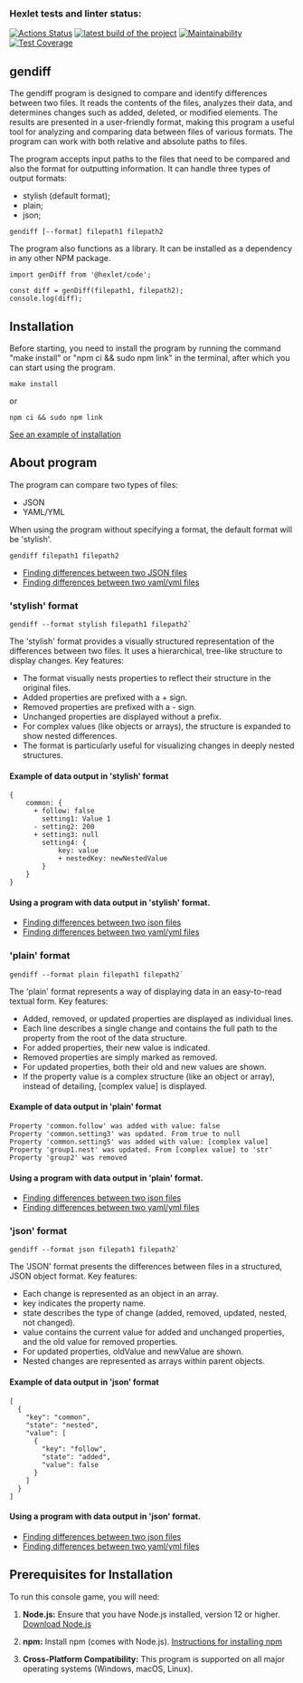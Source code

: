 ### Hexlet tests and linter status:

[![Actions Status](https://github.com/0ksanaTkachenko/frontend-project-46/actions/workflows/hexlet-check.yml/badge.svg)](https://github.com/0ksanaTkachenko/frontend-project-46/actions) [![latest build of the project](https://github.com/0ksanaTkachenko/frontend-project-46/actions/workflows/build.yml/badge.svg)](https://github.com/0ksanaTkachenko/frontend-project-46/actions) [![Maintainability](https://api.codeclimate.com/v1/badges/94a1b56d2f5284215651/maintainability)](https://codeclimate.com/github/0ksanaTkachenko/frontend-project-46/maintainability) [![Test Coverage](https://api.codeclimate.com/v1/badges/94a1b56d2f5284215651/test_coverage)](https://codeclimate.com/github/0ksanaTkachenko/frontend-project-46/test_coverage)

## gendiff

The gendiff program is designed to compare and identify differences between two files. It reads the contents of the files, analyzes their data, and determines changes such as added, deleted, or modified elements. The results are presented in a user-friendly format, making this program a useful tool for analyzing and comparing data between files of various formats. The program can work with both relative and absolute paths to files.

The program accepts input paths to the files that need to be compared and also the format for outputting information. It can handle three types of output formats:

- stylish (default format);
- plain;
- json;

```console
gendiff [--format] filepath1 filepath2
```

The program also functions as a library. It can be installed as a dependency in any other NPM package.

```
import genDiff from '@hexlet/code';

const diff = genDiff(filepath1, filepath2);
console.log(diff);
```

## Installation

Before starting, you need to install the program by running the command "make install" or "npm ci && sudo npm link" in the terminal, after which you can start using the program.

```console
make install
```

or

```console
npm ci && sudo npm link
```

[See an example of installation](https://asciinema.org/a/628789)

## About program

The program can compare two types of files:

- JSON
- YAML/YML

When using the program without specifying a format, the default format will be 'stylish'.

```console
gendiff filepath1 filepath2
```

- [Finding differences between two JSON files](https://asciinema.org/a/628390)
- [Finding differences between two yaml/yml files](https://asciinema.org/a/628391)

### 'stylish' format

```console
gendiff --format stylish filepath1 filepath2`
```

The 'stylish' format provides a visually structured representation of the differences between two files. It uses a hierarchical, tree-like structure to display changes.
Key features:

- The format visually nests properties to reflect their structure in the original files.
- Added properties are prefixed with a + sign.
- Removed properties are prefixed with a - sign.
- Unchanged properties are displayed without a prefix.
- For complex values (like objects or arrays), the structure is expanded to show nested differences.
- The format is particularly useful for visualizing changes in deeply nested structures.

#### Example of data output in 'stylish' format

```console
{
    common: {
      + follow: false
        setting1: Value 1
      - setting2: 200
      + setting3: null
        setting4: {
            key: value
            + nestedKey: newNestedValue
        }
    }
}
```

#### Using a program with data output in 'stylish' format.

- [Finding differences between two json files](https://asciinema.org/a/628811)
- [Finding differences between two yaml/yml files](https://asciinema.org/a/628812)

### 'plain' format

```console
gendiff --format plain filepath1 filepath2`
```

The 'plain' format represents a way of displaying data in an easy-to-read textual form.
Key features:

- Added, removed, or updated properties are displayed as individual lines.
- Each line describes a single change and contains the full path to the property from the root of the data structure.
- For added properties, their new value is indicated.
- Removed properties are simply marked as removed.
- For updated properties, both their old and new values are shown.
- If the property value is a complex structure (like an object or array), instead of detailing, [complex value] is displayed.

#### Example of data output in 'plain' format

```console
Property 'common.follow' was added with value: false
Property 'common.setting3' was updated. From true to null
Property 'common.setting5' was added with value: [complex value]
Property 'group1.nest' was updated. From [complex value] to 'str'
Property 'group2' was removed
```

#### Using a program with data output in 'plain' format.

- [Finding differences between two json files](https://asciinema.org/a/628608)
- [Finding differences between two yaml/yml files](https://asciinema.org/a/628606)

### 'json' format

```console
gendiff --format json filepath1 filepath2`
```

The 'JSON' format presents the differences between files in a structured, JSON object format. Key features:

- Each change is represented as an object in an array.
- key indicates the property name.
- state describes the type of change (added, removed, updated, nested, not changed).
- value contains the current value for added and unchanged properties, and the old value for removed properties.
- For updated properties, oldValue and newValue are shown.
- Nested changes are represented as arrays within parent objects.

#### Example of data output in 'json' format

```console
[
  {
    "key": "common",
    "state": "nested",
    "value": [
      {
        "key": "follow",
        "state": "added",
        "value": false
      }
    ]
  }
]
```

#### Using a program with data output in 'json' format.

- [Finding differences between two json files](https://asciinema.org/a/628814)
- [Finding differences between two yaml/yml files](https://asciinema.org/a/628813)

## Prerequisites for Installation

To run this console game, you will need:

1. **Node.js:** Ensure that you have Node.js installed, version 12 or higher. [Download Node.js](https://nodejs.org/)

2. **npm:** Install npm (comes with Node.js). [Instructions for installing npm](https://docs.npmjs.com/downloading-and-installing-node-js-and-npm)

3. **Cross-Platform Compatibility:** This program is supported on all major operating systems (Windows, macOS, Linux).
